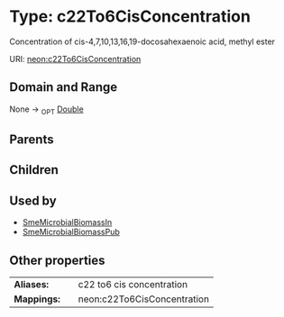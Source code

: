 
# Type: c22To6CisConcentration


Concentration of cis-4,7,10,13,16,19-docosahexaenoic acid, methyl ester

URI: [neon:c22To6CisConcentration](https://data.neonscience.org/c22To6CisConcentration)


## Domain and Range

None ->  <sub>OPT</sub> [Double](types/Double.md)

## Parents


## Children


## Used by

 * [SmeMicrobialBiomassIn](SmeMicrobialBiomassIn.md)
 * [SmeMicrobialBiomassPub](SmeMicrobialBiomassPub.md)

## Other properties

|  |  |  |
| --- | --- | --- |
| **Aliases:** | | c22 to6 cis concentration |
| **Mappings:** | | neon:c22To6CisConcentration |

